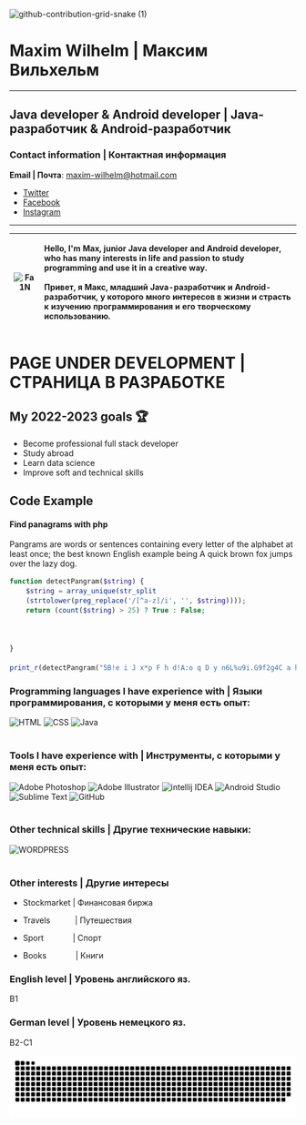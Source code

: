 ![github-contribution-grid-snake (1)](https://user-images.githubusercontent.com/69854595/201497399-2e0a2af5-9a88-4297-96df-d6dea0d89153.gif)

# Maxim Wilhelm | Максим Вильхельм

***
## Java developer & Android developer | Java-разработчик & Android-разработчик


### **Contact information | Контактная информация**
**Email | Почта**: maxim-wilhelm@hotmail.com
* <a href="https://twitter.com/maxisssrude/">Twitter</a>
* <a href="https://www.facebook.com/maxisssrude">Facebook</a>
* <a href="https://www.instagram.com/maxisss.ru.de/">Instagram</a>


  
***

![Fa1N](https://user-images.githubusercontent.com/69854595/201501421-ef01f5b9-fe99-452e-957f-afad366122ab.jpg) | <p align="left"> Hello, I'm Max, junior Java developer and Android developer, who has many interests in life and passion to study programming and use it in a creative way. <br> <br> Привет, я Макс, младший Java-разработчик и Android-разработчик, у которого много интересов в жизни и страсть к изучению программирования и его творческому использованию. </p>
 ------------ | -------------


# PAGE UNDER DEVELOPMENT | СТРАНИЦА В РАЗРАБОТКЕ 

## My 2022-2023 goals 🏆
* Become professional full stack developer
* Study abroad
* Learn data science 
* Improve soft and technical skills

## Code Example
#### **Find panagrams with php**
<p> Pangrams are words or sentences containing every letter of the alphabet at least once; the best known English example being A quick brown fox jumps over the lazy dog.</p>

```php
function detectPangram($string) {
    $string = array_unique(str_split
    (strtolower(preg_replace('/[^a-z]/i', '', $string))));
    return (count($string) > 25) ? True : False;
    
   

}

print_r(detectPangram("5B!e i J x*p F h d!A:o q D y n6L%u9i.G9f2g4C a h+K!m+z:R t!j:B w s C"));
```

### Programming languages I have experience with | Языки программирования, с которыми у меня есть опыт:
<div >
<img src="https://user-images.githubusercontent.com/69854595/201543737-bbd76e46-e175-4b04-9058-560e6eaa1eb8.png" alt="HTML" height="65">
<img src="https://user-images.githubusercontent.com/69854595/201543755-340fe408-a6e7-4817-8e85-a97cc8f047a2.png" alt="CSS" height="65">
<img src="https://user-images.githubusercontent.com/69854595/201537349-dfa46e55-ab69-4b6e-aadf-2f52d0b46825.svg" alt="Java" height="75">
</div>
<br>

### Tools I have experience with | Инструменты, с которыми у меня есть опыт:
<div>
<img src="https://user-images.githubusercontent.com/69854595/201542470-fa69903d-0b20-46fe-83b7-a84c94f85cf8.jpg" alt="Adobe Photoshop" height="64">
<img src="https://user-images.githubusercontent.com/69854595/201542079-fe359ebf-e9a8-4be5-a82a-57384178de83.png" alt="Adobe Illustrator" height="77">
<img src="https://user-images.githubusercontent.com/69854595/201537666-f889135c-7bea-41d9-929c-ab2ac649e9ae.png" alt="intellij IDEA" height="55">
<img src="https://user-images.githubusercontent.com/69854595/201538070-c2e261c4-f2dd-460b-ad3c-302dba55d4da.jpg" alt="Android Studio" height="59">
<img src="https://user-images.githubusercontent.com/69854595/201538371-9c674154-e882-4d3a-a10e-ecb15720d795.png" alt="Sublime Text" height="50">
<img src="https://user-images.githubusercontent.com/69854595/201544099-6b67b5eb-c279-4e2b-8e1e-3f884f9546e3.png" alt="GitHub" height="72">
</div>
<br>

### Other technical skills | Другие технические навыки:
<div> 
<img src="https://user-images.githubusercontent.com/69854595/201537018-8a1ac4c0-60f9-4384-bae9-deb83442f560.png" alt="WORDPRESS" height="60">   
</div>
<br>

### Other interests | Другие интересы
* Stockmarket | Финансовая биржа

* Travels &nbsp; &nbsp; &nbsp; &nbsp; &nbsp; | Путешествия

* Sport &nbsp; &nbsp; &nbsp; &nbsp; &nbsp; &nbsp; | Спорт

* Books &nbsp; &nbsp; &nbsp; &nbsp; &nbsp; &nbsp; | Книги 


### English level | Уровень английского яз.
B1

### German level | Уровень немецкого яз.
B2-C1

![](https://github.com/Platane/snk/raw/output/github-contribution-grid-snake.svg)

